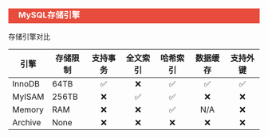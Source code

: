 <h3 style="padding-bottom:6px; padding-left:20px; color:#ffffff; background-color:#E74C3C;">MySQL存储引擎</h3>



存储引擎对比

| 引擎    | 存储限制 | 支持事务 | 全文索引 | 哈希索引 | 数据缓存 | 支持外键 |
| ------- | -------- | :------: | :------: | :------: | :------: | :------: |
| InnoDB  | 64TB     |    ✅     |   :x:    |    ✅     |    ✅     |    ✅     |
| MyISAM  | 256TB    |   :x:    |    ✅     |    ✅     |   :x:    |   :x:    |
| Memory  | RAM      |   :x:    |   :x:    |    ✅     |   N/A    |   :x:    |
| Archive | None     |   :x:    |   :x:    |   :x:    |   :x:    |   :x:    |

